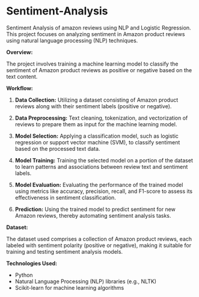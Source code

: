 # Sentiment-Analysis
Sentiment Analysis of amazon reviews using NLP and Logistic Regression.
This project focuses on analyzing sentiment in Amazon product reviews using natural language processing (NLP) techniques.

**Overview:**

The project involves training a machine learning model to classify the sentiment of Amazon product reviews as positive or negative based on the text content.

**Workflow:**

1. **Data Collection:** Utilizing a dataset consisting of Amazon product reviews along with their sentiment labels (positive or negative).

2. **Data Preprocessing:** Text cleaning, tokenization, and vectorization of reviews to prepare them as input for the machine learning model.

3. **Model Selection:** Applying a classification model, such as logistic regression or support vector machine (SVM), to classify sentiment based on the processed text data.

4. **Model Training:** Training the selected model on a portion of the dataset to learn patterns and associations between review text and sentiment labels.

5. **Model Evaluation:** Evaluating the performance of the trained model using metrics like accuracy, precision, recall, and F1-score to assess its effectiveness in sentiment classification.

6. **Prediction:** Using the trained model to predict sentiment for new Amazon reviews, thereby automating sentiment analysis tasks.

**Dataset:**

The dataset used comprises a collection of Amazon product reviews, each labeled with sentiment polarity (positive or negative), making it suitable for training and testing sentiment analysis models.

**Technologies Used:**

- Python
- Natural Language Processing (NLP) libraries (e.g., NLTK)
- Scikit-learn for machine learning algorithms
